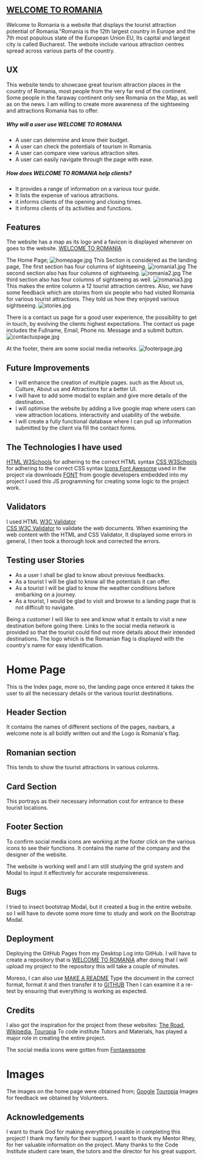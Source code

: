 
## [WELCOME TO ROMANIA](https://github.com/Sampatbraide/second-milestone-project.io/) 
 Welcome to Romania is a website that displays the tourist attraction potential of Romania."Romania is the 12th largest country in Europe and the 7th most populous state of the European Union EU, Its 
 capital and largest city is called Bucharest. The website include various attraction centres spread across various parts of the country.

## UX
This website tends to showcase great tourism attraction places in the country of Romania, most people from the very far end of the continent.  Some people in the faraway continent only see Romania on the Map, as well as on the news. I am willing to create more awareness of the sightseeing and attractions Romania has to offer.
##### Why will a user use WELCOME TO ROMANIA
* A user can determine and know their budget.
* A user can check the potentials of tourism in Romania.
* A user can compare view various attraction sites.
* A user can easily navigate through the page with ease.


 ##### How does WELCOME TO ROMANIA help clients? 
 * It provides a range of information on a various tour guide.                                                                                         
 * It lists the expense of various attractions.
 * it informs clients of the opening and closing times.
 * It informs clients of its activities and functions.



## Features
 The website has a map as its logo and a favicon is displayed whenever on goes to the website.
 [WELCOME TO ROMANIA](https://github.com/Sampatbraide/second-milestone-project.io/)

 The Home Page;
 ![homepage.jpg](https://github.com/Sampatbraide/second-milestone-project.io/blob/main/static/images/homepage.jpg)
 This  Section is considered as the landing page,
 The first section has four columns of sightseeing.
 ![romania1.jpg](https://github.com/Sampatbraide/second-milestone-project.io/blob/main/static/images/romania1.jpg)
 The second section also has four columns of sightseeing.
 ![romania2.jpg](https://github.com/Sampatbraide/second-milestone-project.io/blob/main/static/images/romania2.jpg)
 The third section also has four columns of sightseeing as well.
 ![romania3.jpg](https://github.com/Sampatbraide/second-milestone-project.io/blob/main/static/images/romania3.jpg)
 This makes the entire column a 12 tourist attraction centres.
 Also, we have some feedback which are stories from six people who had visited Romania for various tourist attractions.
 They told us how they enjoyed various sightseeing.
 ![stories.jpg](https://github.com/Sampatbraide/second-milestone-project.io/blob/main/static/images/stories.jpg)

 There is a contact us page for a good user experience, the possibility to get in touch, by evolving the clients highest expectations.
 The contact us page includes the Fullname, Email, Phone no. Message and a submit button.
 ![contactuspage.jpg](https://github.com/Sampatbraide/second-milestone-project.io/blob/main/static/images/contactuspage.jpg)

 At the footer, there are some social media networks.
 ![footerpage.jpg](https://github.com/Sampatbraide/second-milestone-project.io/blob/main/static/images/footerpage.jpg)


 ## Future Improvements

 * I will enhance the creation of multiple pages.
   such as the About us, Culture, About us and Attractions for a better UI. 
 * I will have to add some modal to explain and give more details of the destination.
 * I will optimise the website by adding a live google map where users can view attraction locations.
   interactivity and usability of the website.
 * I will create a fully functional database where I can pull up information submitted by the client via fill the contact forms. 

 ## The Technologies I have used
 [HTML W3Schools](https://validator.w3.org/nu/)  for adhering to the correct  HTML syntax
 [CSS W3Schools](https://jigsaw.w3.org/css-validator/) for adhering to the correct  CSS syntax
 [Icons Font Awesome](https://use.fontawesome.com/releases/v5.6.3/css/all.css"/) used in the project via downloads
 [FONT](fonts.googleapis.com/) from google developers embedded into my project
 I used this JS programming for creating some logic to the project work.


 ## Validators

 I used HTML  [W3C Validator](https://validator.w3.org/)   
 [CSS W3C Validator](https://jigsaw.w3.org/css-validator/)  to validate the web documents. 
 When examining the web content with the HTML and CSS Validator, It displayed some errors in general, I then took a thorough look and corrected the errors.

 ## Testing user Stories
 
 * As a user I shall be glad to know about previous feedbacks.
 * As a tourist I will be glad to know all the potentials it can offer.
 * As a tourist I will be glad to know the weather conditions before embarking on a journey.  
 * As a tourist, I would be glad to visit and browse to a landing page that is not difficult to navigate.


 Being a customer  I will like to see and know what it entails to visit a new destination before going there.
 Links to the social media network is provided so that the tourist could find out more details about their intended destinations.
 The logo which is the Romanian flag is displayed with the country's name for easy identification. 

 # Home Page
 This is the Index page, more so, the landing page once entered it takes the user to all the necessary details or the various tourist destinations.

 ## Header Section
 It contains the names of different sections of the pages,  navbars, a welcome note is all boldly written out and the Logo is Romania's flag.

 ## Romanian section
 This tends to show the tourist attractions in various columns.

 ## Card Section
 This portrays as their necessary information cost for entrance to these tourist locations.

 ## Footer Section 
 To confirm social media icons are working at the footer click on the various icons to see their functions. It contains the name of the company and the designer of the website.

 The website is working well and I am still studying the grid system and Modal to input it effectively for accurate responsiveness.

 ## Bugs
 I tried to insect bootstrap Modal, but it created a bug in the entire website. so I will have to devote some more time to study and work on the Bootstrap Modal.  

 ## Deployment
 Deploying the GitHub Pages from my Desktop
 Log into GitHub.
 I will have to create a repository that is
 [WELCOME TO ROMANIA](https://github.com/Sampatbraide/second-milestone-project.io/)
 after doing that I will upload my project to the repository
 this will take a couple of minutes.

 Moreso, I can also use
 [MAKE A README](https://https://www.makeareadme.com/)
 Type the document in the correct format, format it and then transfer it to [GITHUB](http://github.com/)
 Then I can examine it a re-test by ensuring that everything is working as expected.


 ## Credits
 I also got the inspiration for the project from these websites:
 [The Road](https://github.com//lashaNoz//The-Road//tree//Final/),
 [Wikipedia](https://en.wikipedia.org/wiki/Romania/),
 [Touropia](https://www.touropia.com/tourist-attractions-in-romania/)
 To code institute Tutors and Materials, has played a major role in creating the entire project.

 The social media icons were gotten from
 [Fontawesome](https://fontawesome.com/)

 # Images
 The images on the home page were obtained from;
 [Google](https://www.google.com/search?q=romania&safe)
 [Touropia](https://www.touropia.com/tourist-attractions-in-romania)
 Images for feedback we obtained by Volunteers.

 ## Acknowledgements
 I want to thank God for making everything possible in completing this project! 
 I thank my family for their support.
 I want to thank my Mentor Rhey, for her valuable information on the project. 
 Many thanks to the Code Institute student care team, the tutors and the director for his great support.
